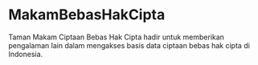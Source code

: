 # MakamBebasHakCipta
Taman Makam Ciptaan Bebas Hak Cipta hadir untuk memberikan pengalaman lain dalam mengakses basis data ciptaan bebas hak cipta di Indonesia.
